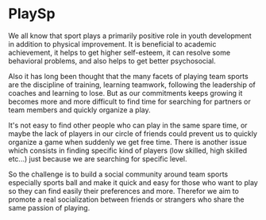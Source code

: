 # PlaySp

We all know that sport plays a primarily positive role in youth development in addition to physical improvement. It is beneficial to academic achievement, it helps to get higher self-esteem, it can resolve some behavioral problems, and also helps to get better psychosocial.

Also it has long been thought that the many facets of playing team sports are the discipline of training, learning teamwork, following the leadership of coaches and learning to lose. But as our commitments keeps growing it becomes more and more difficult to find time for searching for partners or team members and quickly organize a play.

It's not easy to find other people who can play in the same spare time, or maybe the lack of players in our circle of friends could prevent us to quickly organize a game when suddenly we get free time. There is another issue which consists in finding specific kind of players (low skilled, high skilled etc...) just because we are searching for specific level.

So the challenge is to build a social community around team sports especially sports ball and make it quick and easy for those who want to play so they can find easily their preferences and more. Therefor we aim to promote a real socialization between friends or strangers who share the same passion of playing.
